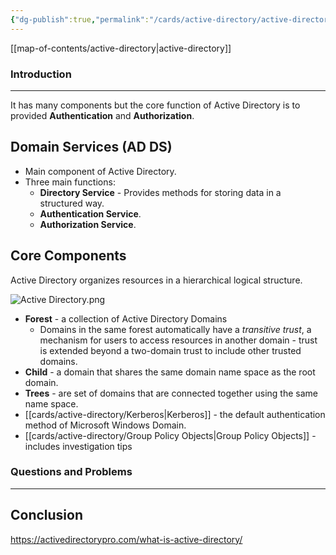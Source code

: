 ```yaml
---
{"dg-publish":true,"permalink":"/cards/active-directory/active-directory/","tags":["#MOC","windows/ad"]}
---
```


[[map-of-contents/active-directory\|active-directory]]
### Introduction 
---
It has many components but the core function of Active Directory is to provided **Authentication** and **Authorization**.
## Domain Services (AD DS)

- Main component of Active Directory.
- Three main functions:
	- **Directory Service** - Provides methods for storing data in a structured way.
	- **Authentication Service**.
	- **Authorization Service**.
## Core Components

Active Directory organizes resources in a hierarchical logical structure.

![Active Directory.png](/img/user/cards/active-directory/images/Active%20Directory.png)
- **Forest** - a collection of Active Directory Domains
	- Domains in the same forest automatically have a _transitive trust_, a mechanism for users to access resources in another domain - trust is extended beyond a two-domain trust to include other trusted domains.
- **Child** - a domain that shares the same domain name space as the root domain.
- **Trees** - are set of domains that are connected together using the same name space.
- [[cards/active-directory/Kerberos\|Kerberos]] - the default authentication method of Microsoft Windows Domain.
- [[cards/active-directory/Group Policy Objects\|Group Policy Objects]] - includes investigation tips

### Questions and Problems
---
## Conclusion


https://activedirectorypro.com/what-is-active-directory/